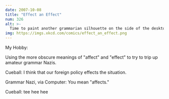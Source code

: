 ```yaml
---
date: 2007-10-08
title: "Effect an Effect"
num: 326
alt: >-
  Time to paint another grammarian silhouette on the side of the desktop.
img: https://imgs.xkcd.com/comics/effect_an_effect.png
---
```

My Hobby:

Using the more obscure meanings of "affect" and "effect" to try to trip up amateur grammar Nazis.

Cueball: I think that our foreign policy effects the situation.

Grammar Nazi, via Computer: You mean "affects."

Cueball: tee hee hee